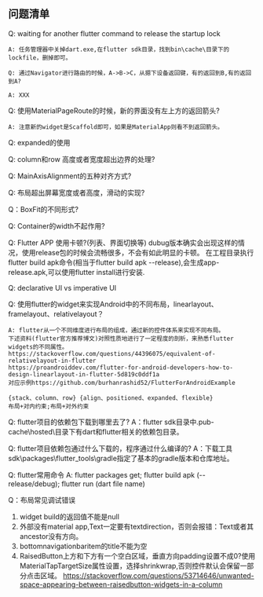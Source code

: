## 问题清单


Q: waiting for another flutter command to release the startup lock

    A: 任务管理器中关掉dart.exe,在flutter sdk目录，找到bin\cache\目录下的lockfile，删掉即可。

`Q: 通过Navigator进行路由的时候，A->B->C，从摁下设备返回键，有的返回到B,有的返回到A?`

    A: XXX

Q: 使用MaterialPageRoute的时候，新的界面没有左上方的返回箭头?

    A: 注意新的widget是Scaffold即可，如果是MaterialApp则看不到返回箭头。

Q: expanded的使用

Q: column和row 高度或者宽度超出边界的处理?

Q: MainAxisAlignment的五种对齐方式?

Q: 布局超出屏幕宽度或者高度，滑动的实现?

Q：BoxFit的不同形式?

Q: Container的width不起作用?

Q: Flutter APP 使用卡顿?(列表、界面切换等)
dubug版本确实会出现这样的情况，使用release包的时候会流畅很多，不会有如此明显的卡顿。
在工程目录执行flutter build apk命令(相当于flutter build apk --release),会生成app-release.apk,可以使用flutter install进行安装.

Q: declarative UI vs imperative UI

Q: 使用flutter的widget来实现Android中的不同布局，linearlayout、framelayout、relativelayout？

    A: flutter从一个不同维度进行布局的组成，通过新的控件体系来实现不同布局。
    下述资料(flutter官方推荐博文)对照性质地进行了一定程度的剖析，来熟悉flutter widgets的不同属性。
    https://stackoverflow.com/questions/44396075/equivalent-of-relativelayout-in-flutter
    https://proandroiddev.com/flutter-for-android-developers-how-to-design-linearlayout-in-flutter-5d819c0ddf1a
    对应示例https://github.com/burhanrashid52/FlutterForAndroidExample

    {stack、column、row} {align、positioned、expanded、flexible}
    布局+对内约束;布局+对外约束

Q: flutter项目的依赖包下载到哪里去了?
    A：flutter sdk目录中.pub-cache\hosted\目录下有dart和flutter相关的依赖包目录。

Q: flutter项目依赖包通过什么下载的，程序通过什么编译的?
    A：下载工具 sdk\packages\flutter_tools\gradle指定了基本的gradle版本和仓库地址。

Q: flutter常用命令
    A: 
    flutter packages get; 
    flutter build apk (--release/debug); 
    flutter run (dart file name)

Q：布局常见调试错误

1. widget build的返回值不能是null
2. 外部没有material app,Text一定要有textdirection，否则会报错：Text或者其ancestor没有方向。
3. bottomnavigationbaritem的title不能为空
4. RaisedButton上方和下方有一个空白区域，垂直方向padding设置不成0?使用MaterialTapTargetSize属性设置，选择shrinkwrap,否则控件默认会保留一部分点击区域。
https://stackoverflow.com/questions/53714646/unwanted-space-appearing-between-raisedbutton-widgets-in-a-column